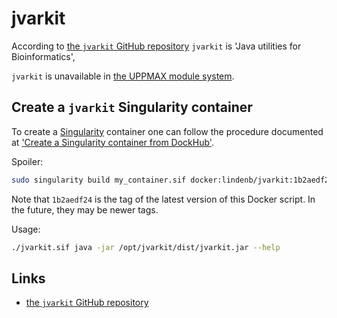 # jvarkit

According to [the `jvarkit` GitHub repository](https://github.com/lindenb/jvarkit)
`jvarkit` is 'Java utilities for Bioinformatics',

`jvarkit` is unavailable in [the UPPMAX module system](../cluster_guides/modules.md).

## Create a `jvarkit` Singularity container

To create a [Singularity](singularity) container
one can follow the procedure documented at ['Create a Singularity container from DockHub'](create_singularity_from_dockerhub.md).

Spoiler:

```bash
sudo singularity build my_container.sif docker:lindenb/jvarkit:1b2aedf24
```

Note that `1b2aedf24` is the tag of the latest version of this Docker script.
In the future, they may be newer tags.

Usage:

```bash
./jvarkit.sif java -jar /opt/jvarkit/dist/jvarkit.jar --help
```

## Links

- [the `jvarkit` GitHub repository](https://github.com/lindenb/jvarkit)
